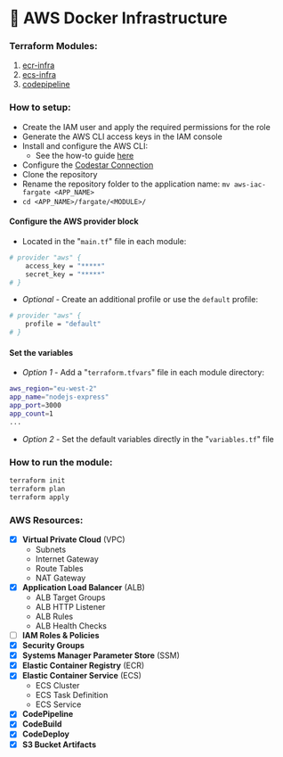 # 🚜 AWS Docker Infrastructure

### Terraform Modules:
1. [ecr-infra](./fargate/ecr-infra)
2. [ecs-infra](./fargate/ecs-infra)
3. [codepipeline](./fargate/codepipeline)

### How to setup:
- Create the IAM user and apply the required permissions for the role
- Generate the AWS CLI access keys in the IAM console
- Install and configure the AWS CLI:
   - See the how-to guide [here](./fargate/README.md)
- Configure the [Codestar Connection](https://docs.aws.amazon.com/codepipeline/latest/userguide/connections-github.html)
- Clone the repository
- Rename the repository folder to the application name: `mv aws-iac-fargate <APP_NAME>`
- `cd <APP_NAME>/fargate/<MODULE>/`

#### Configure the AWS provider block
- Located in the "`main.tf`" file in each module:
```sh
# provider "aws" {
    access_key = "*****"
    secret_key = "*****"
# }
```
- _Optional_ - Create an additional profile or use the `default` profile:
```sh
# provider "aws" {
    profile = "default"
# }
```

#### Set the variables
- _Option 1_ - Add a "`terraform.tfvars`" file in each module directory:
```sh
aws_region="eu-west-2"
app_name="nodejs-express"
app_port=3000
app_count=1
...
```
- _Option 2_ - Set the default variables directly in the "`variables.tf`" file

### How to run the module:
```sh
terraform init
terraform plan
terraform apply
```

### AWS Resources:
- [x] **Virtual Private Cloud** (VPC)
    - Subnets
    - Internet Gateway
    - Route Tables
    - NAT Gateway
- [x] **Application Load Balancer** (ALB)
    - ALB Target Groups
    - ALB HTTP Listener
    - ALB Rules
    - ALB Health Checks
- [ ] **IAM Roles & Policies**
- [x] **Security Groups**
- [x] **Systems Manager Parameter Store** (SSM)
- [x] **Elastic Container Registry** (ECR)
- [x] **Elastic Container Service** (ECS)
    - ECS Cluster
    - ECS Task Definition
    - ECS Service
- [x] **CodePipeline**
- [x] **CodeBuild**
- [x] **CodeDeploy**
- [X] **S3 Bucket Artifacts**
